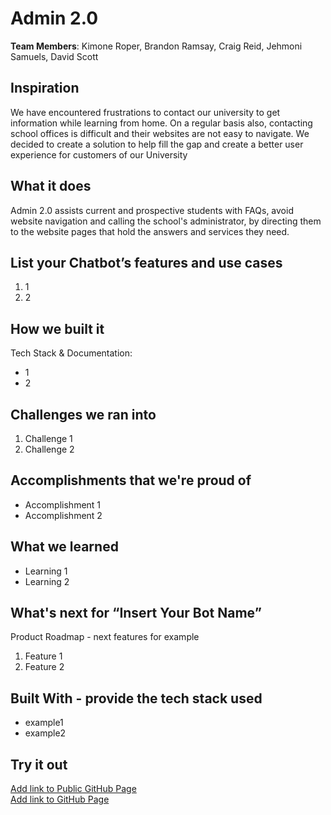# Admin 2.0

[//]: <> (Please use this Winning Hackathon Application as an example:
https://devpost.com/software/rewise-ai-powered-revision-bot)

**Team Members**: Kimone Roper, Brandon Ramsay, Craig Reid, Jehmoni Samuels, David Scott

## Inspiration
We have encountered frustrations to contact our university to get information while learning from home.
On a regular basis also, contacting school offices is difficult and their websites are not easy to navigate. We decided to create a solution to help fill the gap and create a better user experience for customers of our University


## What it does
Admin 2.0 assists current and prospective students with FAQs, avoid website navigation and calling the school's administrator, by directing them to the website pages that hold the answers and services they need.


## List your Chatbot’s features and use cases
1. 1
1. 2


## How we built it
Tech Stack & Documentation:
* 1
* 2


## Challenges we ran into
1. Challenge 1
1. Challenge 2


## Accomplishments that we're proud of
* Accomplishment 1
* Accomplishment 2


## What we learned
* Learning 1
* Learning 2


## What's next for “Insert Your Bot Name”
Product Roadmap - next features for example
1. Feature 1
1. Feature 2


## Built With - provide the tech stack used
* example1
* example2


## Try it out
[Add link to Public GitHub Page](link) </br>
[Add link to GitHub Page](link)
